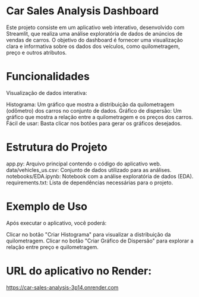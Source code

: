 # Car Sales Analysis Dashboard
Este projeto consiste em um aplicativo web interativo, desenvolvido com Streamlit, que realiza uma análise exploratória de dados de anúncios de vendas de carros. O objetivo do dashboard é fornecer uma visualização clara e informativa sobre os dados dos veículos, como quilometragem, preço e outros atributos.
# Funcionalidades
Visualização de dados interativa:

Histograma: Um gráfico que mostra a distribuição da quilometragem (odômetro) dos carros no conjunto de dados.
Gráfico de dispersão: Um gráfico que mostra a relação entre a quilometragem e os preços dos carros.
Fácil de usar: Basta clicar nos botões para gerar os gráficos desejados.
# Estrutura do Projeto
app.py: Arquivo principal contendo o código do aplicativo web.
data/vehicles_us.csv: Conjunto de dados utilizado para as análises.
notebooks/EDA.ipynb: Notebook com a análise exploratória de dados (EDA).
requirements.txt: Lista de dependências necessárias para o projeto.
# Exemplo de Uso
Após executar o aplicativo, você poderá:

Clicar no botão "Criar Histograma" para visualizar a distribuição da quilometragem.
Clicar no botão "Criar Gráfico de Dispersão" para explorar a relação entre preço e quilometragem.
# URL do aplicativo no Render: 
https://car-sales-analysis-3p14.onrender.com
